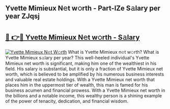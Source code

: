 ## Yvette Mimieux N𝚎t w𝚘rth - Part-lZe S𝚊lary per year ZJqsj

# <h2><a href="http://gc2tr6l.nevu.top/?p=Yvette+Mimieux">🔗 👉🔴 Yvette Mimieux N𝚎t w𝚘rth - S𝚊lary</a></h2>

[![Yvette Mimieux N𝚎t W𝚘rth](https://i.imgur.com/Oavwk0R.jpeg)](http://gc2tr6l.nevu.top/?p=Yvette+Mimieux)
What is Yvette Mimieux n𝚎t w𝚘rth? What is Yvette Mimieux s𝚊lary per year?
This well-heeled individual's Yvette Mimieux net worth is significant, making him one of the wealthiest in his field. His salary is substantial, but it is only a fraction of Yvette Mimieux net worth, which is believed to be amplified by his numerous business interests and valuable real estate holdings. With a Yvette Mimieux net worth that places him in the uppermost tier of wealth, this man is famed for his business acumen and financial prowess. With a Yvette Mimieux net worth in the billions and a notable income, this wealthy person is a shining example of the power of tenacity, dedication, and financial wisdom.
